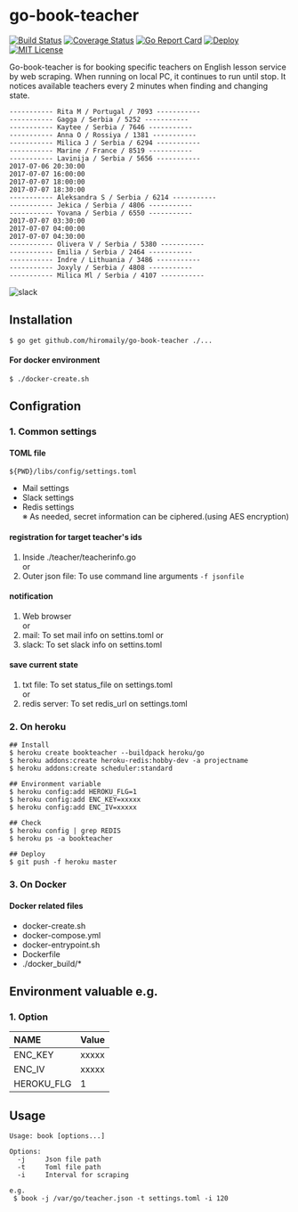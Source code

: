 # go-book-teacher

[![Build Status](https://travis-ci.org/hiromaily/go-book-teacher.svg?branch=master)](https://travis-ci.org/hiromaily/go-book-teacher)
[![Coverage Status](https://coveralls.io/repos/github/hiromaily/go-book-teacher/badge.svg)](https://coveralls.io/github/hiromaily/go-book-teacher)
[![Go Report Card](https://goreportcard.com/badge/github.com/hiromaily/go-book-teacher)](https://goreportcard.com/report/github.com/hiromaily/go-book-teacher)
[![Deploy](https://www.herokucdn.com/deploy/button.svg)](https://heroku.com/deploy?template=https://github.com/hiromaily/go-book-teacher)
[![MIT License](http://img.shields.io/badge/license-MIT-blue.svg?style=flat)](https://raw.githubusercontent.com/hiromaily/go-book-teacher/master/LICENSE)

Go-book-teacher is for booking specific teachers on English lesson service by web scraping.
When running on local PC, it continues to run until stop.
It notices available teachers every 2 minutes when finding and changing state. 

```
----------- Rita M / Portugal / 7093 -----------
----------- Gagga / Serbia / 5252 -----------
----------- Kaytee / Serbia / 7646 -----------
----------- Anna O / Rossiya / 1381 -----------
----------- Milica J / Serbia / 6294 -----------
----------- Marine / France / 8519 -----------
----------- Lavinija / Serbia / 5656 -----------
2017-07-06 20:30:00
2017-07-07 16:00:00
2017-07-07 18:00:00
2017-07-07 18:30:00
----------- Aleksandra S / Serbia / 6214 -----------
----------- Jekica / Serbia / 4806 -----------
----------- Yovana / Serbia / 6550 -----------
2017-07-07 03:30:00
2017-07-07 04:00:00
2017-07-07 04:30:00
----------- Olivera V / Serbia / 5380 -----------
----------- Emilia / Serbia / 2464 -----------
----------- Indre / Lithuania / 3486 -----------
----------- Joxyly / Serbia / 4808 -----------
----------- Milica Ml / Serbia / 4107 -----------
```

![slack](https://raw.githubusercontent.com/hiromaily/go-book-teacher/master/images/slack_image.png)



## Installation
```
$ go get github.com/hiromaily/go-book-teacher ./...
```

#### For docker environment
```
$ ./docker-create.sh
```


## Configration

### 1. Common settings
#### TOML file

```
${PWD}/libs/config/settings.toml
```

* Mail settings
* Slack settings  
* Redis settings  
※ As needed, secret information can be ciphered.(using AES encryption)

#### registration for target teacher's ids
1. Inside ./teacher/teacherinfo.go  
  or
2. Outer json file: To use command line arguments ```-f jsonfile```

#### notification
1. Web browser  
  or
2. mail: To set mail info on settins.toml
  or
3. slack: To set slack info on settins.toml
  
#### save current state
1. txt file: To set status_file on settings.toml  
 or
2. redis server: To set redis_url on settings.toml

### 2. On heroku
```
## Install 
$ heroku create bookteacher --buildpack heroku/go
$ heroku addons:create heroku-redis:hobby-dev -a projectname 
$ heroku addons:create scheduler:standard

## Environment variable
$ heroku config:add HEROKU_FLG=1
$ heroku config:add ENC_KEY=xxxxx
$ heroku config:add ENC_IV=xxxxx

## Check
$ heroku config | grep REDIS
$ heroku ps -a bookteacher

## Deploy
$ git push -f heroku master

```

### 3. On Docker

#### Docker related files
* docker-create.sh
* docker-compose.yml
* docker-entrypoint.sh
* Dockerfile
* ./docker_build/*


## Environment valuable e.g.
### 1. Option
| NAME              | Value                               |
|:------------------|:------------------------------------|
| ENC_KEY           | xxxxx                               |
| ENC_IV            | xxxxx                               |
| HEROKU_FLG        | 1                                   |


## Usage

```
Usage: book [options...]

Options:
  -j     Json file path
  -t     Toml file path
  -i     Interval for scraping

e.g.
 $ book -j /var/go/teacher.json -t settings.toml -i 120
```

